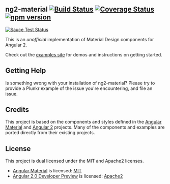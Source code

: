 ng2-material [![Build Status](https://travis-ci.org/justindujardin/ng2-material.svg?branch=master)](https://travis-ci.org/justindujardin/ng2-material) [![Coverage Status](https://coveralls.io/repos/justindujardin/ng2-material/badge.svg?branch=master&service=github)](https://coveralls.io/github/justindujardin/ng2-material?branch=master) [![npm version](https://badge.fury.io/js/ng2-material.svg)](http://badge.fury.io/js/ng2-material)
---
[![Sauce Test Status](https://saucelabs.com/browser-matrix/ng2material.svg)](https://saucelabs.com/u/ng2material)

This is an *unofficial* implementation of Material Design components for Angular 2.

Check out the [examples site](https://justindujardin.github.io/ng2-material/) for demos and instructions on getting started.

## Getting Help

Is something wrong with your installation of ng2-material? Please try to provide a Plunkr example of the
issue you're encountering, and file an issue.

## Credits 

This project is based on the components and styles defined in the 
[Angular Material](https://github.com/angular/material) and [Angular 2](https://github.com/angular/angular) projects. 
Many of the components and examples are ported directly from their existing projects.

## License 

This project is dual licensed under the MIT and Apache2 licenses.

- [Angular Material](https://github.com/angular/material) is licensed: [MIT](https://github.com/angular/material/blob/master/LICENSE)
- [Angular 2.0 Developer Preview](https://github.com/angular/angular) is licensed: [Apache2](https://github.com/angular/angular/blob/master/LICENSE)
